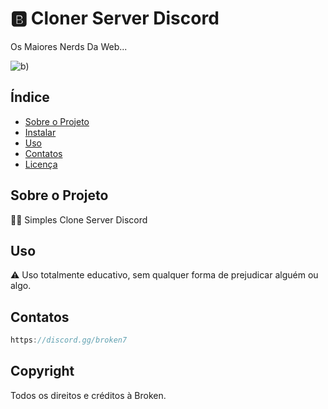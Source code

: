 # 🅱️ Cloner Server Discord

Os Maiores Nerds Da Web...

![b](https://cdn.discordapp.com/attachments/1157588358780952597/1163270940621287515/1697415788293.jpg?ex=653ef77c&is=652c827c&hm=879e7e69b42e462be9d1e0de&))

## Índice

- [Sobre o Projeto](#sobre-o-projeto)
- [Instalar](#Instalação)
- [Uso](#Uso)
- [Contatos](#Contatos)
- [Licença](#licença)

## Sobre o Projeto

😮‍💨 Simples Clone Server Discord

## Uso

⚠️ Uso totalmente educativo, sem qualquer forma de prejudicar alguém ou algo.

## Contatos

```javascript
https://discord.gg/broken7
```

## Copyright 

Todos os direitos e créditos à Broken.                                        
